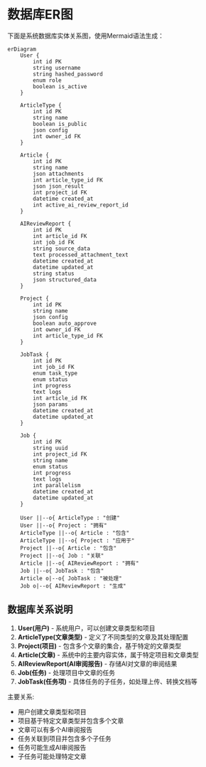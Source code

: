 # 数据库ER图

下面是系统数据库实体关系图，使用Mermaid语法生成：

```mermaid
erDiagram
    User {
        int id PK
        string username
        string hashed_password
        enum role
        boolean is_active
    }
    
    ArticleType {
        int id PK
        string name
        boolean is_public
        json config
        int owner_id FK
    }
    
    Article {
        int id PK
        string name
        json attachments
        int article_type_id FK
        json json_result
        int project_id FK
        datetime created_at
        int active_ai_review_report_id
    }
    
    AIReviewReport {
        int id PK
        int article_id FK
        int job_id FK
        string source_data
        text processed_attachment_text
        datetime created_at
        datetime updated_at
        string status
        json structured_data
    }
    
    Project {
        int id PK
        string name
        json config
        boolean auto_approve
        int owner_id FK
        int article_type_id FK
    }
    
    JobTask {
        int id PK
        int job_id FK
        enum task_type
        enum status
        int progress
        text logs
        int article_id FK
        json params
        datetime created_at
        datetime updated_at
    }
    
    Job {
        int id PK
        string uuid
        int project_id FK
        string name
        enum status
        int progress
        text logs
        int parallelism
        datetime created_at
        datetime updated_at
    }
    
    User ||--o{ ArticleType : "创建"
    User ||--o{ Project : "拥有"
    ArticleType ||--o{ Article : "包含"
    ArticleType ||--o{ Project : "应用于"
    Project ||--o{ Article : "包含"
    Project ||--o{ Job : "关联"
    Article ||--o{ AIReviewReport : "拥有"
    Job ||--o{ JobTask : "包含"
    Article o|--o{ JobTask : "被处理"
    Job o|--o{ AIReviewReport : "生成"
```

## 数据库关系说明

1. **User(用户)** - 系统用户，可以创建文章类型和项目
2. **ArticleType(文章类型)** - 定义了不同类型的文章及其处理配置
3. **Project(项目)** - 包含多个文章的集合，基于特定的文章类型
4. **Article(文章)** - 系统中的主要内容实体，属于特定项目和文章类型
5. **AIReviewReport(AI审阅报告)** - 存储AI对文章的审阅结果
6. **Job(任务)** - 处理项目中文章的任务
7. **JobTask(任务项)** - 具体任务的子任务，如处理上传、转换文档等

主要关系:
- 用户创建文章类型和项目
- 项目基于特定文章类型并包含多个文章
- 文章可以有多个AI审阅报告
- 任务关联到项目并包含多个子任务
- 任务可能生成AI审阅报告
- 子任务可能处理特定文章 